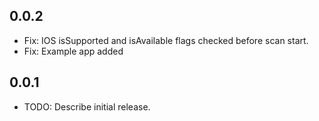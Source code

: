## 0.0.2

* Fix: IOS isSupported and isAvailable flags checked before scan start.
* Fix: Example app added

## 0.0.1

* TODO: Describe initial release.
